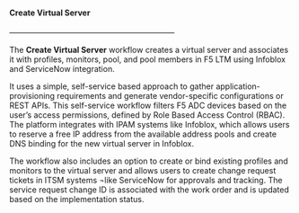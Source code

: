<h4>Create Virtual Server</h4>
<div>
<span>—————————————————————</span>
<p>The <strong>Create Virtual Server</strong> workflow creates a virtual server and associates it with profiles, monitors, pool, and pool members in F5 LTM using Infoblox and ServiceNow integration. </p>
<p>It uses a simple, self-service based approach to gather application-provisioning requirements and generate vendor-specific configurations or REST APIs. This self-service workflow filters F5 ADC devices based on the user’s access permissions, defined by Role Based Access Control (RBAC). The platform integrates with IPAM systems like Infoblox, which allows users to reserve a free IP address from the available address pools and create DNS binding for the new virtual server in Infoblox.</p>
<p>The workflow also includes an option to create or bind existing profiles and monitors to the virtual server and allows users to create change request tickets in ITSM systems ¬like ServiceNow for approvals and tracking. The service request change ID is associated with the work order and is updated based on the implementation status.</p>


